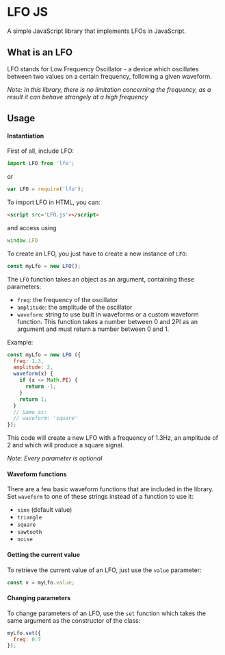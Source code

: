 # LFO JS

A simple JavaScript library that implements LFOs in JavaScript.

## What is an LFO

LFO stands for Low Frequency Oscillator - a device which oscillates between two values on a certain frequency, following a given waveform.

*Note: In this library, there is no limitation concerning the frequency, as a result it can behave strangely at a high frequency*

## Usage

#### Instantiation

First of all, include LFO:

```JavaScript
import LFO from 'lfo';
```  
or  
```JavaScript
var LFO = require('lfo');
```

To import LFO in HTML, you can:  
```HTML
<script src='LFO.js'></script>
```  
and access using  
```JavaScript
window.LFO
```

To create an LFO, you just have to create a new instance of `LFO`:

```JavaScript
const myLfo = new LFO();
```

The `LFO` function takes an object as an argument, containing these parameters:

+ `freq`: the frequency of the oscillator
+ `amplitude`: the amplitude of the oscillator
+ `waveform`: string to use built in waveforms or a custom waveform function. This function takes a number between 0 and 2PI as an argument and must return a number between 0 and 1.

Example:

```JavaScript
const myLfo = new LFO ({
  freq: 1.3,
  amplitude: 2,
  waveform(x) {
    if (x <= Math.PI) {
      return -1;
    }
    return 1;
  }
  // Same as:
  // waveform: 'square'
});
```

This code will create a new LFO with a frequency of 1.3Hz, an amplitude of 2 and which will produce a square signal.

*Note: Every parameter is optional*

#### Waveform functions

There are a few basic waveform functions that are included in the library.  
Set `waveform` to one of these strings instead of a function to use it:

+ `sine` (default value)
+ `triangle`
+ `square`
+ `sawtooth`
+ `noise`

#### Getting the current value

To retrieve the current value of an LFO, just use the `value` parameter:

```JavaScript
const v = myLfo.value;
```

#### Changing parameters

To change parameters of an LFO, use the `set` function which takes the same argument as the constructor of the class:

```JavaScript
myLfo.set({
  freq: 0.7
});
```